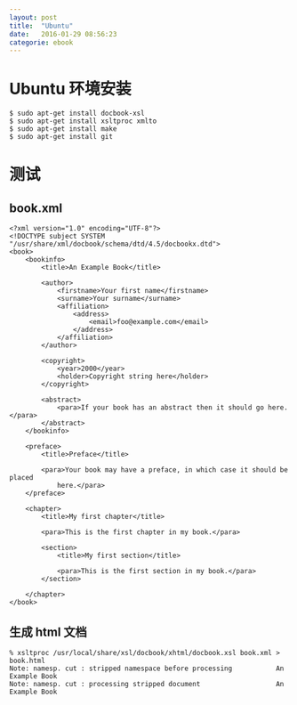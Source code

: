 ```yaml
---
layout: post
title:  "Ubuntu"
date:   2016-01-29 08:56:23
categorie: ebook
---
```


# Ubuntu 环境安装

    $ sudo apt-get install docbook-xsl
    $ sudo apt-get install xsltproc xmlto
    $ sudo apt-get install make
    $ sudo apt-get install git

# 测试

## book.xml
    
    <?xml version="1.0" encoding="UTF-8"?>
    <!DOCTYPE subject SYSTEM "/usr/share/xml/docbook/schema/dtd/4.5/docbookx.dtd">
    <book>
    	<bookinfo>
    		<title>An Example Book</title>
    
    		<author>
    			<firstname>Your first name</firstname>
    			<surname>Your surname</surname>
    			<affiliation>
    				<address>
    					<email>foo@example.com</email>
    				</address>
    			</affiliation>
    		</author>
    
    		<copyright>
    			<year>2000</year>
    			<holder>Copyright string here</holder>
    		</copyright>
    
    		<abstract>
    			<para>If your book has an abstract then it should go here.</para>
    		</abstract>
    	</bookinfo>
    
    	<preface>
    		<title>Preface</title>
    
    		<para>Your book may have a preface, in which case it should be placed
    			here.</para>
    	</preface>
    
    	<chapter>
    		<title>My first chapter</title>
    
    		<para>This is the first chapter in my book.</para>
    
    		<section>
    			<title>My first section</title>
    
    			<para>This is the first section in my book.</para>
    		</section>
    
    	</chapter>
    </book>

## 生成 html 文档

    % xsltproc /usr/local/share/xsl/docbook/xhtml/docbook.xsl book.xml > book.html
    Note: namesp. cut : stripped namespace before processing           An Example Book
    Note: namesp. cut : processing stripped document                   An Example Book
